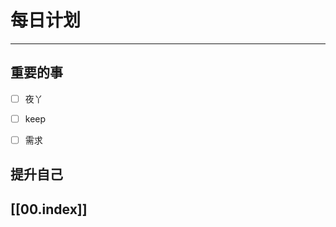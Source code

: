 
# 每日计划
---
## 重要的事

- [ ]    夜丫
- [ ]   keep
- [ ]  需求



## 提升自己

  



## [[00.index]]










